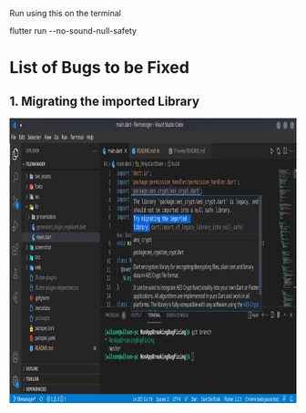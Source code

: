Run using this on the terminal

flutter run --no-sound-null-safety

# List of Bugs to be Fixed

## 1. Migrating the imported Library

<img src="bugreportscreenshots/migrate" width="700" height="500">











